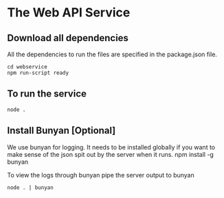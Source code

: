 The Web API Service
===============

Download all dependencies
------------------

All the dependencies to run the files are specified in the package.json file.

	cd webservice
	npm run-script ready


To run the service
------------------

	node .	

Install Bunyan [Optional]
--------------

We use bunyan for logging. It needs to be installed globally if you want to make sense of the json spit out by the server when it runs. 
	npm install -g bunyan

To view the logs through bunyan pipe the server output to bunyan

	node . | bunyan
